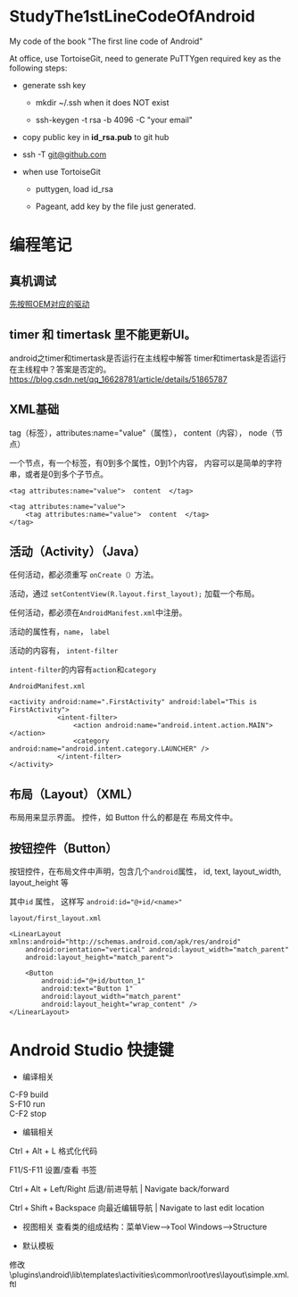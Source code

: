 # StudyThe1stLineCodeOfAndroid
My code of the book "The first line code of Android"

At office, use TortoiseGit, need to generate PuTTYgen required key as the following steps:

+ generate ssh key

    + mkdir ~/.ssh when it does NOT exist

    + ssh-keygen -t rsa -b 4096 -C "your email"

+ copy public key in **id_rsa.pub** to git hub

+  ssh -T git@github.com

+ when use TortoiseGit

    + puttygen, load  id_rsa
        
    + Pageant, add key by the file just generated.


#  编程笔记

## 真机调试
[先按照OEM对应的驱动](https://developer.android.com/studio/run/oem-usb)

## timer 和 timertask 里不能更新UI。

android之timer和timertask是否运行在主线程中解答
timer和timertask是否运行在主线程中？答案是否定的。
https://blog.csdn.net/qq_16628781/article/details/51865787


## XML基础
tag（标签），attributes:name="value"（属性）， content（内容）， node（节点）

一个节点，有一个标签，有0到多个属性，0到1个内容， 内容可以是简单的字符串，或者是0到多个子节点。

```
<tag attributes:name="value">  content  </tag>

<tag attributes:name="value">  
    <tag attributes:name="value">  content  </tag>
</tag>
```

## 活动（Activity）（Java）
任何活动，都必须重写 `onCreate（）`方法。

活动，通过 `setContentView(R.layout.first_layout);` 加载一个布局。

任何活动，都必须在`AndroidManifest.xml`中注册。

活动的属性有，`name`， `label`

活动的内容有， `intent-filter`

`intent-filter`的内容有`action`和`category`

```
AndroidManifest.xml

<activity android:name=".FirstActivity" android:label="This is FirstActivity">
            <intent-filter>
                <action android:name="android.intent.action.MAIN"></action>
                <category android:name="android.intent.category.LAUNCHER" />
            </intent-filter>
</activity>
```

## 布局（Layout）（XML）
布局用来显示界面。 控件，如 Button 什么的都是在 布局文件中。

## 按钮控件（Button）
按钮控件，在布局文件中声明，包含几个`android`属性， id, text, layout_width, layout_height 等

其中`id` 属性， 这样写 `android:id="@+id/<name>"`


```
layout/first_layout.xml

<LinearLayout xmlns:android="http://schemas.android.com/apk/res/android"
    android:orientation="vertical" android:layout_width="match_parent"
    android:layout_height="match_parent">

    <Button
        android:id="@+id/button_1"
        android:text="Button 1"
        android:layout_width="match_parent" 
        android:layout_height="wrap_content" />
</LinearLayout>
```


# Android Studio 快捷键
+ 编译相关

C-F9        build  
S-F10		run  
C-F2		stop   

+ 编辑相关

Ctrl + Alt + L 格式化代码

F11/S-F11      设置/查看 书签  

Ctrl + Alt + Left/Right 后退/前进导航 | Navigate back/forward

Ctrl + Shift + Backspace 向最近编辑导航 | Navigate to last edit location           

+ 视图相关
查看类的组成结构：菜单View-->Tool Windows-->Structure

+ 默认模板  

修改 <install root>\plugins\android\lib\templates\activities\common\root\res\layout\simple.xml.ftl
